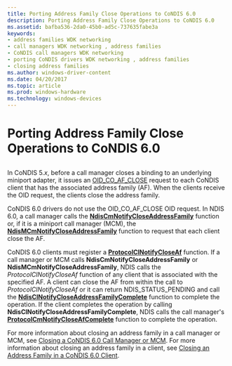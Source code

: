 ```yaml
---
title: Porting Address Family Close Operations to CoNDIS 6.0
description: Porting Address Family Close Operations to CoNDIS 6.0
ms.assetid: bafba536-2da0-45b0-ad5c-737635fabe3a
keywords:
- address families WDK networking
- call managers WDK networking , address families
- CoNDIS call managers WDK networking
- porting CoNDIS drivers WDK networking , address families
- closing address families
ms.author: windows-driver-content
ms.date: 04/20/2017
ms.topic: article
ms.prod: windows-hardware
ms.technology: windows-devices
---
```


# Porting Address Family Close Operations to CoNDIS 6.0


## <a href="" id="ddk-condis-status-indication-operations-to-condis-6-0-ng"></a>


In CoNDIS 5.*x*, before a call manager closes a binding to an underlying miniport adapter, it issues an [OID\_CO\_AF\_CLOSE](https://msdn.microsoft.com/library/windows/hardware/ff569088) request to each CoNDIS client that has the associated address family (AF). When the clients receive the OID request, the clients close the address family.

CoNDIS 6.0 drivers do not use the OID\_CO\_AF\_CLOSE OID request. In NDIS 6.0, a call manager calls the [**NdisCmNotifyCloseAddressFamily**](https://msdn.microsoft.com/library/windows/hardware/ff561680) function or, if it is a miniport call manager (MCM), the [**NdisMCmNotifyCloseAddressFamily**](https://msdn.microsoft.com/library/windows/hardware/ff563546) function to request that each client close the AF.

CoNDIS 6.0 clients must register a [**ProtocolClNotifyCloseAf**](https://msdn.microsoft.com/library/windows/hardware/ff570234) function. If a call manager or MCM calls **NdisCmNotifyCloseAddressFamily** or **NdisMCmNotifyCloseAddressFamily**, NDIS calls the *ProtocolClNotifyCloseAf* function of any client that is associated with the specified AF. A client can close the AF from within the call to *ProtocolClNotifyCloseAf* or it can return NDIS\_STATUS\_PENDING and call the [**NdisClNotifyCloseAddressFamilyComplete**](https://msdn.microsoft.com/library/windows/hardware/ff561638) function to complete the operation. If the client completes the operation by calling **NdisClNotifyCloseAddressFamilyComplete**, NDIS calls the call manager's [**ProtocolCmNotifyCloseAfComplete**](https://msdn.microsoft.com/library/windows/hardware/ff570248) function to complete the operation.

For more information about closing an address family in a call manager or MCM, see [Closing a CoNDIS 6.0 Call Manager or MCM](closing-a-condis-call-manager-or-mcm.md). For more information about closing an address family in a client, see [Closing an Address Family in a CoNDIS 6.0 Client](closing-an-address-family-in-a-condis-client.md).

 

 





